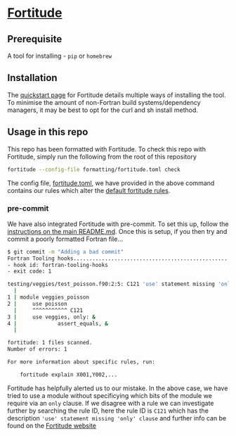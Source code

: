 # [Fortitude](https://fortitude.readthedocs.io/en/stable/)

## Prerequisite

A tool for installing - `pip` or `homebrew`

## Installation

The [quickstart page](https://fortitude.readthedocs.io/en/stable/#quickstart) for Fortitude details multiple ways of installing the tool.
To minimise the amount of non-Fortran build systems/dependency managers, it may be best to opt for the curl and sh install method.

## Usage in this repo

This repo has been formatted with Fortitude. To check this repo with Fortitude, simply run the following from the root of this repository

```sh
fortitude --config-file formatting/fortitude.toml check
```

The config file, [fortitude.toml](./fortitude.toml), we have provided in the above command contains our rules which alter the [default fortitude rules](https://fortitude.readthedocs.io/en/stable/rules/).

### pre-commit

We have also integrated Fortitude with pre-commit. To set this up, follow the [instructions on the main README.md](../README.md#pre-commit).
Once this is setup, if you then try and commit a poorly formatted Fortran file...

```sh
$ git commit -m "Adding a bad commit"       
Fortran Tooling hooks....................................................Failed
- hook id: fortran-tooling-hooks
- exit code: 1

testing/veggies/test_poisson.f90:2:5: C121 'use' statement missing 'only' clause
  |
1 | module veggies_poisson
2 |     use poisson
  |     ^^^^^^^^^^^ C121
3 |     use veggies, only: &
4 |             assert_equals, &
  |

fortitude: 1 files scanned.
Number of errors: 1

For more information about specific rules, run:

    fortitude explain X001,Y002,...
```

Fortitude has helpfully alerted us to our mistake. In the above case, we have tried to use a module without specificying which bits of
the module we require via an `only` clause. If we disagree with a rule we can investigate further by searching the rule ID, here the
rule ID is `C121` which has the description `'use' statement missing 'only' clause` and further info can be found on the
[Fortitude website](https://fortitude.readthedocs.io/en/stable/rules/use-all/)  
